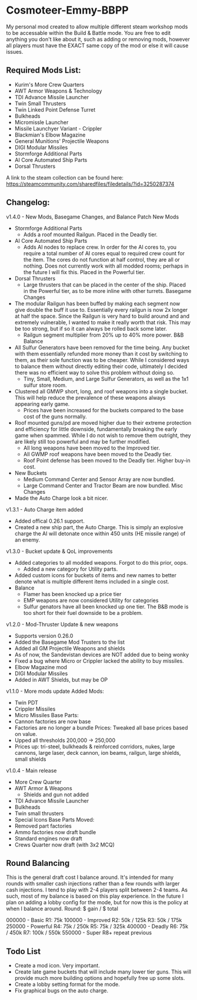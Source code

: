 # Cosmoteer-Emmy-BBPP
 My personal mod created to allow multiple different steam workshop mods to be accessable within the Build & Battle mode. You are free to edit anything you don't like about it, such as adding or removing mods, however all players must have the EXACT same copy of the mod or else it will cause issues.

## Required Mods List:
* Kurim's More Crew Quarters
* AWT Armor Weapons & Technology
* TDI Advance Missile Launcher
* Twin Small Thrusters
* Twin Linked Point Defense Turret
* Bulkheads
* Micromissle Launcher
* Missile Launchyer Variant - Crippler
* Blackmian's Elbow Magazine
* General Munitions' Projectile Weapons
* DIGI Modular Missiles
* Stormforge Additional Parts
* AI Core Automated Ship Parts
* Dorsal Thrusters

A link to the steam collection can be found here: https://steamcommunity.com/sharedfiles/filedetails/?id=3250287374

## Changelog:
v1.4.0 - New Mods, Basegame Changes, and Balance Patch
New Mods
* Stormforge Additional Parts
	* Adds a roof mounted Railgun. Placed in the Deadly tier.
* AI Core Automated Ship Parts
	* Adds AI nodes to replace crew. In order for the AI cores to, you require a total number of AI cores equal to required crew count for the item. The cores do not function at half control, they are all or nothing. Does not currently work with all modded rooms; perhaps in the future I will fix this. Placed in the Powerful tier.
* Dorsal Thrusters
	* Large thrusters that can be placed in the center of the ship. Placed in the Powerful tier, as to be more inline with other turrets.
Basegame Changes
* The modular Railgun has been buffed by making each segment now give double the buff it use to. Essentially every railgun is now 2x longer at half the space. Since the Railgun is very hard to build around and and extremely vulnerable, I wanted to make it really worth that risk. This may be too strong, but if so it can always be rolled back some later.
	* Railgun segment multiplier from 20% up to 40% more power.
B&B Balance
* All Sulfur Generators have been removed for the time being. Any bucket with them essentially refunded more money than it cost by switching to them, as their sole function was to be cheaper. While I considered ways to balance them without directly editing their code, ultimately I decided there was no efficient way to solve this problem without doing so.
	* Tiny, Small, Medium, and Large Sulfur Generators, as well as the 1x1 sulfur store room.
* Clustered all GMWP short, long, and roof weapons into a single bucket. This will help reduce the prevalence of these weapons always appearing early game.
	* Prices have been increased for the buckets compared to the base cost of the guns normally.
* Roof mounted guns/pd are moved higher due to their extreme protection and efficiency for little downside, fundamentally breaking the early game when spammed. While I do not wish to remove them outright, they are likely still too powerful and may be further modified.
	* All long weapons have been moved to the Improved tier. 
	* All GWMP roof weapons have been moved to the Deadly tier. 
	* Roof Point defense has been moved to the Deadly tier. Higher buy-in cost.
* New Buckets
	* Medium Command Center and Sensor Array are now bundled.
	* Large Command Center and Tractor Beam are now bundled.
Misc Changes
* Made the Auto Charge look a bit nicer.

v1.3.1 - Auto Charge item added
* Added offical 0.26.1 support.
* Created a new ship part, the Auto Charge. This is simply an explosive charge the AI will detonate once within 450 units (HE missile range) of an enemy.

v1.3.0 - Bucket update & QoL improvements
* Added categories to all modded weapons. Forgot to do this prior, oops.
	* Added a new category for Utility parts.
* Added custom icons for buckets of items and new names to better denote what is multiple different items included in a single cost.
* Balance
	* Flamer has been knocked up a price tier
	* EMP weapons are now considered Utility for categories
	* Sulfur genators have all been knocked up one tier. The B&B mode is too short for their fuel downside to be a problem.

v1.2.0 - Mod-Thruster Update & new weapons
* Supports version 0.26.0
* Added the Basegame Mod Trusters to the list
* Added all GM Projectile Weapons and shields
* As of now, the Sandevistan devices are NOT added due to being wonky
* Fixed a bug where Micro or Crippler lacked the ability to buy missiles.
* Elbow Magazine mod
* DIGI Modular Missiles
* Added in AWT Shields, but may be OP

v1.1.0 - More mods update
Added Mods:
* Twin PDT
* Crippler Missiles
* Micro Missiles
Base Parts:
* Cannon factories are now base
* Factories are no longer a bundle
Prices:
Tweaked all base prices based on value.
* Upped all thresholds 200,000 -> 250,000
* Prices up: tri-steel, bulkheads & reinforced corridors, nukes, large cannons, large laser, deck cannon, ion beams, railgun, large shields, small shields

v1.0.4 - Main release
* More Crew Quarter
* AWT Armor & Weapons
	* Shields and gun not added
* TDI Advance Missile Launcher
* Bulkheads
* Twin small thrusters
* Special Icons
Base Parts Moved:
* Removed part factories
* Ammo factories now draft bundle
* Standard engines now draft
* Crews Quarter now draft (with 3x2 MCQ)

## Round Balancing
This is the general draft cost I balance around. It's intended for many rounds with smaller cash injections rather than a few rounds with larger cash injections. I tend to play with 2-4 players split between 2-4 teams. As such, most of my balance is based on this play experience. In the future I plan on adding a lobby config for the mode, but for now this is the policy at when I balance around.
Round: $ gain / $ total

000000 - Basic
	R1: 75k
100000 - Improved
	R2: 50k / 125k 
	R3: 50k / 175k
250000 - Powerful
	R4: 75k / 250k
	R5: 75k / 325k
400000 - Deadly
	R6: 75k / 450k
	R7: 100k / 550k
550000 - Super
	R8+ repeat previous

## Todo List
* Create a mod icon. Very important.
* Create late game buckets that will include many lower tier guns. This will provide much more building options and hopefully free up some slots.
* Create a lobby setting format for the mode.
* Fix graphical bugs on the auto charge.